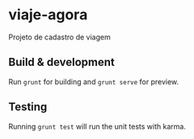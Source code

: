 # viaje-agora
Projeto de cadastro de viagem

## Build & development

Run `grunt` for building and `grunt serve` for preview.

## Testing

Running `grunt test` will run the unit tests with karma.
